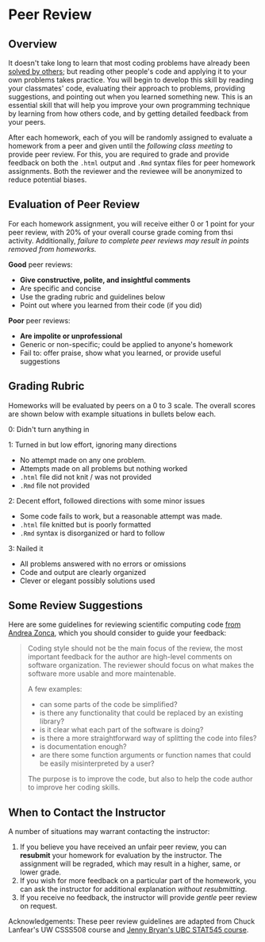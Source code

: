 # Peer Review

## Overview

It doesn't take long to learn that most coding problems have already been [solved by others](http://www.stackoverflow.com); but reading other people's code and applying it to your own problems takes practice. You will begin to develop this skill by reading your classmates' code, evaluating their approach to problems, providing suggestions, and pointing out when you learned something new. This is an essential skill that will help you improve your own programming technique by learning from how others code, and by getting detailed feedback from your peers.  

After each homework, each of you will be randomly assigned to evaluate a homework from a peer and given until the *following class meeting* to provide peer review. For this, you are required to grade and provide feedback on both the `.html` output and `.Rmd` syntax files for peer homework assignments. Both the reviewer and the reviewee will be anonymized to reduce potential biases.

## Evaluation of Peer Review
For each homework assignment, you will receive either 0 or 1 point for your peer review, with 20% of your overall course grade coming from thsi activity. Additionally, *failure to complete peer reviews may result in points removed from homeworks.*

**Good** peer reviews:

* **Give constructive, polite, and insightful comments**
* Are specific and concise
* Use the grading rubric and guidelines below
* Point out where you learned from their code (if you did)

**Poor** peer reviews:

* **Are impolite or unprofessional**
* Generic or non-specific; could be applied to anyone's homework
* Fail to: offer praise, show what you learned, or provide useful suggestions

## Grading Rubric
Homeworks will be evaluated by peers on a 0 to 3 scale. The overall scores are 
shown below with example situations in bullets below each.

0: Didn't turn anything in

1: Turned in but low effort, ignoring many directions

  * No attempt made on any one problem.
  * Attempts made on all problems but nothing worked
  * `.html` file did not knit / was not provided
  * `.Rmd` file not provided
  
2: Decent effort, followed directions with some minor issues

  * Some code fails to work, but a reasonable attempt was made.
  * `.html` file knitted but is poorly formatted
  * `.Rmd` syntax is disorganized or hard to follow
  
3: Nailed it

  * All problems answered with no errors or omissions
  * Code and output are clearly organized
  * Clever or elegant possibly solutions used

## Some Review Suggestions
Here are some guidelines for reviewing scientific computing code [from Andrea Zonca](https://zonca.github.io/2014/08/code-review-for-scientific-computing.html), which you should consider to guide your feedback:

> Coding style should not be the main focus of the review, the most important feedback for the author are high-level comments on software organization. The reviewer should focus on what makes the software more usable and more maintenable.
>
> A few examples:
>
>    * can some parts of the code be simplified?
>    * is there any functionality that could be replaced by an existing library?
>    * is it clear what each part of the software is doing?
>    * is there a more straightforward way of splitting the code into files?
>    * is documentation enough?
>    * are there some function arguments or function names that could be easily misinterpreted by a user?
>
> The purpose is to improve the code, but also to help the code author to improve her coding skills.

## When to Contact the Instructor
A number of situations may warrant contacting the instructor:

1. If you believe you have received an unfair peer review, you can **resubmit** your 
homework for evaluation by the instructor. The assignment will be regraded, which may
result in a higher, same, or lower grade.
2. If you wish for more feedback on a particular part of the homework, you can ask
the instructor for additional explanation *without resubmitting*.
3. If you receive no feedback, the instructor will provide *gentle* peer review on request.

Acknowledgements: These peer review guidelines are adapted from Chuck Lanfear's UW CSSS508 course and [Jenny Bryan's UBC STAT545 course](http://stat545.com/peer-review02_peer-evaluation-guidelines.html).
